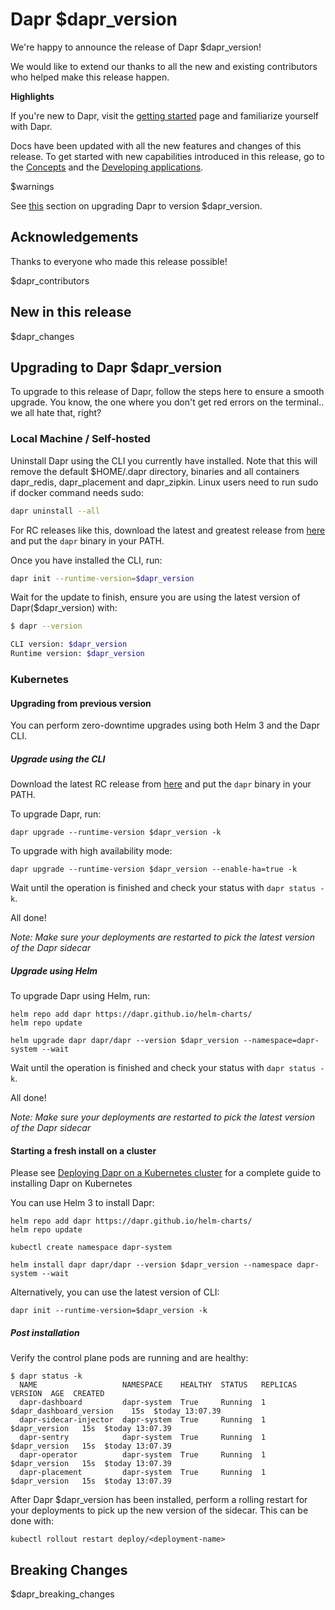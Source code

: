 
# Dapr $dapr_version

We're happy to announce the release of Dapr $dapr_version!

We would like to extend our thanks to all the new and existing contributors who helped make this release happen.

**Highlights**

If you're new to Dapr, visit the [getting started](https://docs.dapr.io/getting-started/) page and familiarize yourself with Dapr.

Docs have been updated with all the new features and changes of this release. To get started with new capabilities introduced in this release, go to the [Concepts](https://docs.dapr.io/concepts/) and the [Developing applications](https://docs.dapr.io/developing-applications/).

$warnings

See [this](#upgrading-to-dapr-$dapr_version) section on upgrading Dapr to version $dapr_version.

## Acknowledgements

Thanks to everyone who made this release possible!

$dapr_contributors

## New in this release

$dapr_changes

## Upgrading to Dapr $dapr_version

To upgrade to this release of Dapr, follow the steps here to ensure a smooth upgrade. You know, the one where you don't get red errors on the terminal.. we all hate that, right?

### Local Machine / Self-hosted

Uninstall Dapr using the CLI you currently have installed. Note that this will remove the default $HOME/.dapr directory, binaries and all containers dapr_redis, dapr_placement and dapr_zipkin. Linux users need to run sudo if docker command needs sudo:

```bash
dapr uninstall --all
```

For RC releases like this, download the latest and greatest release from [here](https://github.com/dapr/cli/releases) and put the `dapr` binary in your PATH.

Once you have installed the CLI, run:

```bash
dapr init --runtime-version=$dapr_version
```

Wait for the update to finish,  ensure you are using the latest version of Dapr($dapr_version) with:

```bash
$ dapr --version

CLI version: $dapr_version
Runtime version: $dapr_version
```

### Kubernetes

#### Upgrading from previous version

You can perform zero-downtime upgrades using both Helm 3 and the Dapr CLI.

##### Upgrade using the CLI

Download the latest RC release from [here](https://github.com/dapr/cli/releases) and put the `dapr` binary in your PATH.

To upgrade Dapr, run:

```
dapr upgrade --runtime-version $dapr_version -k
```

To upgrade with high availability mode:

```
dapr upgrade --runtime-version $dapr_version --enable-ha=true -k
```

Wait until the operation is finished and check your status with `dapr status -k`.

All done!

*Note: Make sure your deployments are restarted to pick the latest version of the Dapr sidecar*

##### Upgrade using Helm

To upgrade Dapr using Helm, run:

```
helm repo add dapr https://dapr.github.io/helm-charts/
helm repo update

helm upgrade dapr dapr/dapr --version $dapr_version --namespace=dapr-system --wait
```

Wait until the operation is finished and check your status with `dapr status -k`.

All done!

*Note: Make sure your deployments are restarted to pick the latest version of the Dapr sidecar*

#### Starting a fresh install on a cluster

Please see [Deploying Dapr on a Kubernetes cluster](https://docs.dapr.io/operations/hosting/kubernetes/kubernetes-deploy/) for a complete guide to installing Dapr on Kubernetes

You can use Helm 3 to install Dapr:
```
helm repo add dapr https://dapr.github.io/helm-charts/
helm repo update

kubectl create namespace dapr-system

helm install dapr dapr/dapr --version $dapr_version --namespace dapr-system --wait
```

Alternatively, you can use the latest version of CLI:

```
dapr init --runtime-version=$dapr_version -k
```

##### Post installation

Verify the control plane pods are running and are healthy:

```
$ dapr status -k
  NAME                   NAMESPACE    HEALTHY  STATUS   REPLICAS  VERSION  AGE  CREATED
  dapr-dashboard         dapr-system  True     Running  1         $dapr_dashboard_version    15s  $today 13:07.39
  dapr-sidecar-injector  dapr-system  True     Running  1         $dapr_version   15s  $today 13:07.39
  dapr-sentry            dapr-system  True     Running  1         $dapr_version   15s  $today 13:07.39
  dapr-operator          dapr-system  True     Running  1         $dapr_version   15s  $today 13:07.39
  dapr-placement         dapr-system  True     Running  1         $dapr_version   15s  $today 13:07.39
```

After Dapr $dapr_version has been installed, perform a rolling restart for your deployments to pick up the new version of the sidecar.
This can be done with:

```
kubectl rollout restart deploy/<deployment-name>
```

## Breaking Changes

$dapr_breaking_changes
